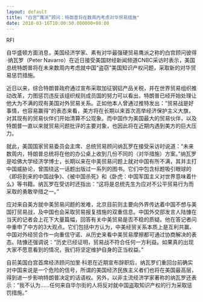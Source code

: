 ```yaml
---
layout: default
title: "白宫“鹰派”顾问：特朗普将在数周内考虑对华贸易措施"
date: 2018-03-16T10:00:50.000000+08:00
---
```


RFI

自华盛顿方面消息，美国经济学家、素有对华最强硬贸易鹰派之称的白宫顾问彼得·纳瓦罗（Peter Navarro）在近日接受美国财经新闻频道CNBC采访时表示，美国总统特朗普将在未来数周内考虑就中国“盗窃”美国知识产权问题，采取新的对华贸易惩罚措施。

近日以来，综合特朗普政府通过宣布采取加征钢铝产品关税，并在世界贸易组织推动改革，力图惩罚违反该组织规则成员国的努力可以看出，特朗普已经开始处理让他大为不满的现有美国对外贸易关系。正如他本人曾通过推特发出：“贸易战是好事情，也容易赢得”的表态来看，美方将在长期以来首次高举经济保护主义大旗，对其现有的贸易伙伴们开始清算不公现象。而中国作为美国最大的贸易伙伴，以及特朗普一直以来就贸易问题批评的主要对象，也因此将在近期内遇到美方的巨大压力。

就此，美国国家贸易委员会主席、总统贸易顾问纳瓦罗在接受采访时说道：“未来数周内，特朗普总统将在他的办公桌上收到几份不同的（对华措施）方案。”纳瓦罗是哈佛大学经济学博士，长期以来在中美贸易问题上就对中国有所不满，其并主打中国威胁论，曾围绕这一话题出版过一系列的图书。它们中包含标题吸引眼球的《即将到来的中国战争》、《被中国杀死》和《卧虎：中国军国主义对世界意味着什么》等书籍。纳瓦罗在受访时还指出：“这将是总统先生为应对不公平贸易行为而采取的勇敢举措之一。”

应对来自美方就中美贸易问题的发难，北京目前则主要向外界传达着中国不想与美国打贸易战，及中国也会采取贸易报复措施的双重信息。中国外交部发言人陆慷在当天的记者会上花下大量篇幅，回答有关中美贸易是否不稳的质疑。他在答记者问中重申了中方的3大观点。它们包括中方认为，中美经贸关系本质上是互利共赢、中国对外经贸合作一向重信守诺、从历史来看中美贸易摩擦都可通过协商解决的表态。陆慷还强调说：“历史已经证明，贸易战不符合任何一方利益。如果真的出现大家不愿意看到的情况，我们将坚定维护自身的正当权益。”

自前美国白宫首席经济顾问加里·科恩在近期宣布辞职后，纳瓦罗们重回台前确实对中国来说是一个危险的信号，所谓的美国经济民族主义者们也将在美国最高层，得到进一步影响特朗普决定的话语权。另外，以非主流经济学家著称的纳瓦罗还表示：“我不认为……任何来自华尔街的人将反对就中国盗取知识产权的行为采取惩罚措施。”

